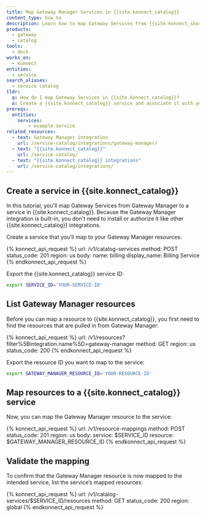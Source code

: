 ```yaml
---
title: Map Gateway Manager Services in {{site.konnect_catalog}}
content_type: how_to
description: Learn how to map Gateway Services from {{site.konnect_short_name}} Gateway Manager in {{site.konnect_catalog}} to visualize services across multiple Control Planes.
products:
  - gateway
  - catalog
tools:
  - deck
works_on:
  - konnect
entities: 
  - service
search_aliases:
  - service catalog
tldr:
  q: How do I map Gateway Services in {{site.konnect_catalog}}?
  a: Create a {{site.konnect_catalog}} service and associate it with your Gateway Manager resources to visualize Services across multiple Control Planes.
prereqs:
  entities:
    services:
        - example-service
related_resources:
  - text: Gateway Manager integration
    url: /service-catalog/integrations/gateway-manager/
  - text: "{{site.konnect_catalog}}"
    url: /service-catalog/
  - text: "{{site.konnect_catalog}} integrations"
    url: /service-catalog/integrations/
---
```


## Create a service in {{site.konnect_catalog}}

In this tutorial, you'll map Gateway Services from Gateway Manager to a service in {{site.konnect_catalog}}. Because the Gateway Manager integration is built-in, you don't need to install or authorize it like other {{site.konnect_catalog}} integrations. 

Create a service that you'll map to your Gateway Manager resources:

<!--vale off-->
{% konnect_api_request %}
url: /v1/catalog-services
method: POST
status_code: 201
region: us
body:
  name: billing
  display_name: Billing Service
{% endkonnect_api_request %}
<!--vale on-->

Export the {{site.konnect_catalog}} service ID:

```sh
export SERVICE_ID='YOUR-SERVICE-ID'
```

## List Gateway Manager resources

Before you can map a resource to {{site.konnect_catalog}}, you first need to find the resources that are pulled in from Gateway Manager:

<!--vale off-->
{% konnect_api_request %}
url: /v1/resources?filter%5Bintegration.name%5D=gateway-manager
method: GET
region: us
status_code: 200
{% endkonnect_api_request %}
<!--vale on-->

Export the resource ID you want to map to the service:

```sh
export GATEWAY_MANAGER_RESOURCE_ID='YOUR-RESOURCE-ID'
```

## Map resources to a {{site.konnect_catalog}} service

Now, you can map the Gateway Manager resource to the service:

<!--vale off-->
{% konnect_api_request %}
url: /v1/resource-mappings
method: POST
status_code: 201
region: us
body:
  service: $SERVICE_ID
  resource: $GATEWAY_MANAGER_RESOURCE_ID
{% endkonnect_api_request %}
<!--vale on-->


## Validate the mapping

To confirm that the Gateway Manager resource is now mapped to the intended service, list the service’s mapped resources:

<!--vale off-->
{% konnect_api_request %}
url: /v1/catalog-services/$SERVICE_ID/resources
method: GET
status_code: 200
region: global
{% endkonnect_api_request %}
<!--vale on-->
